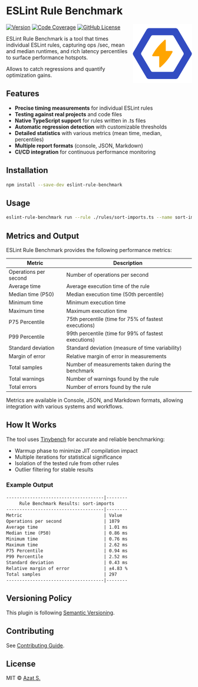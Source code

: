 # ESLint Rule Benchmark

<img
  src="https://raw.githubusercontent.com/azat-io/eslint-rule-benchmark/main/assets/logo.svg"
  alt="ESLint Rule Benchmark logo"
  width="160"
  height="160"
  align="right"
/>

[![Version](https://img.shields.io/npm/v/eslint-rule-benchmark.svg?color=ffa500&labelColor=324cc2)](https://npmjs.com/package/eslint-rule-benchmark)
[![Code Coverage](https://img.shields.io/codecov/c/github/azat-io/eslint-rule-benchmark.svg?color=ffa500&labelColor=324cc2)](https://npmjs.com/package/eslint-rule-benchmark)
[![GitHub License](https://img.shields.io/badge/license-MIT-232428.svg?color=ffa500&labelColor=324cc2)](https://github.com/azat-io/eslint-rule-benchmark/blob/main/license.md)

ESLint Rule Benchmark is a tool that times individual ESLint rules, capturing ops /sec, mean and median runtimes, and rich latency percentiles to surface performance hotspots.

Allows to catch regressions and quantify optimization gains.

## Features

- **Precise timing measurements** for individual ESLint rules
- **Testing against real projects** and code files
- **Native TypeScript support** for rules written in .ts files
- **Automatic regression detection** with customizable thresholds
- **Detailed statistics** with various metrics (mean time, median, percentiles)
- **Multiple report formats** (console, JSON, Markdown)
- **CI/CD integration** for continuous performance monitoring

## Installation

```bash
npm install --save-dev eslint-rule-benchmark
```

## Usage

```sh
eslint-rule-benchmark run --rule ./rules/sort-imports.ts --name sort-imports --source index.js
```

## Metrics and Output

ESLint Rule Benchmark provides the following performance metrics:

| Metric                | Description                                          |
| --------------------- | ---------------------------------------------------- |
| Operations per second | Number of operations per second                      |
| Average time          | Average execution time of the rule                   |
| Median time (P50)     | Median execution time (50th percentile)              |
| Minimum time          | Minimum execution time                               |
| Maximum time          | Maximum execution time                               |
| P75 Percentile        | 75th percentile (time for 75% of fastest executions) |
| P99 Percentile        | 99th percentile (time for 99% of fastest executions) |
| Standard deviation    | Standard deviation (measure of time variability)     |
| Margin of error       | Relative margin of error in measurements             |
| Total samples         | Number of measurements taken during the benchmark    |
| Total warnings        | Number of warnings found by the rule                 |
| Total errors          | Number of errors found by the rule                   |

Metrics are available in Console, JSON, and Markdown formats, allowing integration with various systems and workflows.

## How It Works

The tool uses [Tinybench](https://github.com/tinylibs/tinybench) for accurate and reliable benchmarking:

- Warmup phase to minimize JIT compilation impact
- Multiple iterations for statistical significance
- Isolation of the tested rule from other rules
- Outlier filtering for stable results

### Example Output

```
-------------------------------------|--------
     Rule Benchmark Results: sort-imports
-------------------------------------|--------
Metric                               | Value
Operations per second                | 1079
Average time                         | 1.01 ms
Median time (P50)                    | 0.86 ms
Minimum time                         | 0.76 ms
Maximum time                         | 2.62 ms
P75 Percentile                       | 0.94 ms
P99 Percentile                       | 2.52 ms
Standard deviation                   | 0.43 ms
Relative margin of error             | ±4.83 %
Total samples                        | 297
-------------------------------------|--------

```

## Versioning Policy

This plugin is following [Semantic Versioning](https://semver.org/).

## Contributing

See [Contributing Guide](https://github.com/azat-io/eslint-rule-benchmark/blob/main/contributing.md).

## License

MIT &copy; [Azat S.](https://azat.io)
